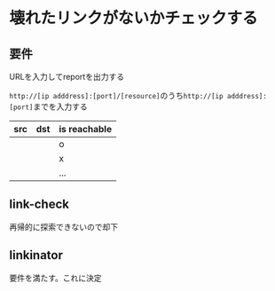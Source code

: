 # 壊れたリンクがないかチェックする
## 要件
URLを入力してreportを出力する

`http://[ip adddress]:[port]/[resource]`のうち`http://[ip adddress]:[port]`までを入力する

|src|dst|is reachable|
|--|--|--|
|||o| 
|||x| 
|||...|

## link-check
再帰的に探索できないので却下

## linkinator
要件を満たす。これに決定